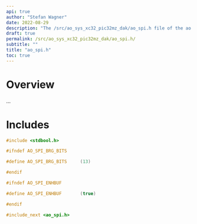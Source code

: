 ```yaml
---
api: true
author: "Stefan Wagner"
date: 2022-08-29
description: "The /src/ao_sys_xc32_pic32mz_dak/ao_spi.h file of the ao real-time operating system."
draft: true
permalink: /src/ao_sys_xc32_pic32mz_dak/ao_spi.h/ 
subtitle: ""
title: "ao_spi.h"
toc: true
---
```


# Overview

...

# Includes

```c
#include <stdbool.h>

#ifndef AO_SPI_BRG_BITS

#define AO_SPI_BRG_BITS     (13)

#endif

#ifndef AO_SPI_ENHBUF

#define AO_SPI_ENHBUF       (true)

#endif

#include_next <ao_spi.h>

```
